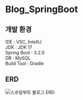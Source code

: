 # Blog_SpringBoot

## 개발 환경
IDE : VSC, IntelliJ  
JDK : JDK 17  
Spring Boot : 3.2.0  
DB : MySQL  
Build Tool : Gradle

## ERD
![스프링부트 블로그 ERD](https://github.com/ljt528/Blog_SpringBoot/assets/131739347/1584e2a7-aecb-49f7-8fcf-4e6e564cf7dc)
